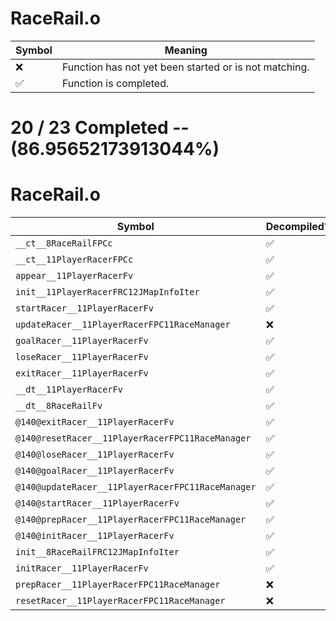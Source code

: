 # RaceRail.o
| Symbol | Meaning 
| ------------- | ------------- 
| :x: | Function has not yet been started or is not matching. 
| :white_check_mark: | Function is completed. 


# 20 / 23 Completed -- (86.95652173913044%)
# RaceRail.o
| Symbol | Decompiled? |
| ------------- | ------------- |
| `__ct__8RaceRailFPCc` | :white_check_mark: |
| `__ct__11PlayerRacerFPCc` | :white_check_mark: |
| `appear__11PlayerRacerFv` | :white_check_mark: |
| `init__11PlayerRacerFRC12JMapInfoIter` | :white_check_mark: |
| `startRacer__11PlayerRacerFv` | :white_check_mark: |
| `updateRacer__11PlayerRacerFPC11RaceManager` | :x: |
| `goalRacer__11PlayerRacerFv` | :white_check_mark: |
| `loseRacer__11PlayerRacerFv` | :white_check_mark: |
| `exitRacer__11PlayerRacerFv` | :white_check_mark: |
| `__dt__11PlayerRacerFv` | :white_check_mark: |
| `__dt__8RaceRailFv` | :white_check_mark: |
| `@140@exitRacer__11PlayerRacerFv` | :white_check_mark: |
| `@140@resetRacer__11PlayerRacerFPC11RaceManager` | :white_check_mark: |
| `@140@loseRacer__11PlayerRacerFv` | :white_check_mark: |
| `@140@goalRacer__11PlayerRacerFv` | :white_check_mark: |
| `@140@updateRacer__11PlayerRacerFPC11RaceManager` | :white_check_mark: |
| `@140@startRacer__11PlayerRacerFv` | :white_check_mark: |
| `@140@prepRacer__11PlayerRacerFPC11RaceManager` | :white_check_mark: |
| `@140@initRacer__11PlayerRacerFv` | :white_check_mark: |
| `init__8RaceRailFRC12JMapInfoIter` | :white_check_mark: |
| `initRacer__11PlayerRacerFv` | :white_check_mark: |
| `prepRacer__11PlayerRacerFPC11RaceManager` | :x: |
| `resetRacer__11PlayerRacerFPC11RaceManager` | :x: |
